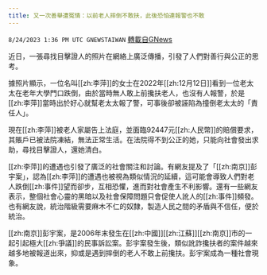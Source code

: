 ```yaml
---
title: 又一次善舉遭冤情：以前老人摔倒不敢扶，此後恐怕連報警也不敢
---
```

`8/24/2023 1:36 PM UTC GNEWSTAIWAN` [轉載自GNews](https://gnews.org/articles/1592676)



近日，一張尋找目擊證人的照片在網絡上廣泛傳播，引發了人們對善行與公正的思考。  

據照片顯示，一位名叫[[zh:李萍]]的女士在2022年[[zh:12月12日]]看到一位老太太在老年大學門口跌倒，由於當時無人敢上前攙扶老人，也沒有人報警，於是[[zh:李萍]]當時出於好心就幫老太太報了警，可事後卻被誣陷為撞倒老太太的「責任人」。

  

現在[[zh:李萍]]被老人家屬告上法庭，並面臨92447元[[zh:人民幣]]的賠償要求，其賬戶已被法院凍結，無法正常生活。在法院得不到公正的她，只能向社會發出求助，尋找目擊證人，還她清白。

  

[[zh:李萍]]的遭遇也引發了廣泛的社會關注和討論。有網友提及了「[[zh:南京]]彭宇案」，認為[[zh:李萍]]的遭遇也被視為類似情況的延續，這可能會導致人們對老人跌倒[[zh:事件]]望而卻步，互相恐懼，進而對社會產生不利影響。還有一些網友表示，整個社會心靈的黑暗以及社會保障問題只會促使人訛人的[[zh:事件]]頻發。也有網友說，統治階級需要麻木不仁的奴隸，製造人民之間的矛盾與不信任，便於統治。

  

[[zh:南京]]彭宇案，是2006年末發生在[[zh:中國]][[zh:江蘇]][[zh:南京]]市的一起引起極大[[zh:爭議]]的民事訴訟案。彭宇案發生後，類似訛詐攙扶者的案件越來越多地被報道出來，抑或是遇到摔倒的老人不敢上前攙扶。彭宇案成為一種社會現象。
